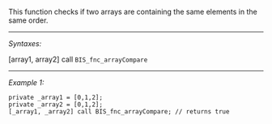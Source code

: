 This function checks if two arrays are containing the same elements in the same order.


---
*Syntaxes:*

[array1, array2] call `BIS_fnc_arrayCompare`

---
*Example 1:*

```sqf
private _array1 = [0,1,2];
private _array2 = [0,1,2];
[_array1, _array2] call BIS_fnc_arrayCompare; // returns true
```